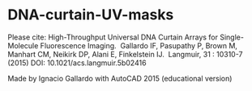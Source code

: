 # DNA-curtain-UV-masks

Please cite:
High-Throughput Universal DNA Curtain Arrays for Single-Molecule Fluorescence Imaging.  Gallardo IF, Pasupathy P, Brown M, Manhart CM, Neikirk DP, Alani E, Finkelstein IJ.  Langmuir, 31 : 10310-7 (2015) DOI: 10.1021/acs.langmuir.5b02416

Made by Ignacio Gallardo with AutoCAD 2015 (educational version)
